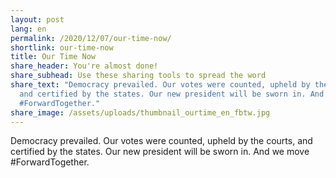 ```yaml
---
layout: post
lang: en
permalink: /2020/12/07/our-time-now/
shortlink: our-time-now
title: Our Time Now
share_header: You're almost done!
share_subhead: Use these sharing tools to spread the word
share_text: "Democracy prevailed. Our votes were counted, upheld by the courts,
  and certified by the states. Our new president will be sworn in. And we move
  #ForwardTogether."
share_image: /assets/uploads/thumbnail_ourtime_en_fbtw.jpg
---
```

Democracy prevailed. Our votes were counted, upheld by the courts, and certified by the states. Our new president will be sworn in. And we move #ForwardTogether.